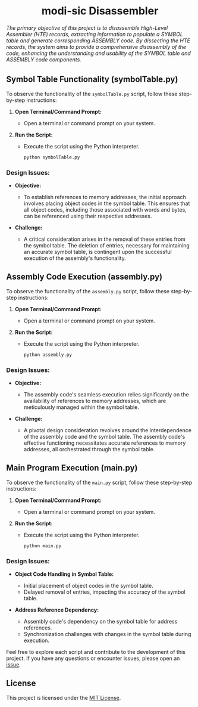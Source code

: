 <h1 align="center"> modi-sic Disassembler </h1> 

###### The primary objective of this project is to disassemble High-Level Assembler (HTE) records, extracting information to populate a SYMBOL table and generate corresponding ASSEMBLY code. By dissecting the HTE records, the system aims to provide a comprehensive disassembly of the code, enhancing the understanding and usability of the SYMBOL table and ASSEMBLY code components.

## Symbol Table Functionality (symbolTable.py)

To observe the functionality of the `symbolTable.py` script, follow these step-by-step instructions:

1. **Open Terminal/Command Prompt:**
   - Open a terminal or command prompt on your system.

2. **Run the Script:**
   - Execute the script using the Python interpreter.
     ```bash
     python symbolTable.py
     ```

### Design Issues:

- **Objective:**
  - To establish references to memory addresses, the initial approach involves placing object codes in the symbol table. This ensures that all object codes, including those associated with words and bytes, can be referenced using their respective addresses.

- **Challenge:**
  - A critical consideration arises in the removal of these entries from the symbol table. The deletion of entries, necessary for maintaining an accurate symbol table, is contingent upon the successful execution of the assembly's functionality.


## Assembly Code Execution (assembly.py)

To observe the functionality of the `assembly.py` script, follow these step-by-step instructions:

1. **Open Terminal/Command Prompt:**
   - Open a terminal or command prompt on your system.

2. **Run the Script:**
   - Execute the script using the Python interpreter.
     ```bash
     python assembly.py
     ```

### Design Issues:

- **Objective:**
  - The assembly code's seamless execution relies significantly on the availability of references to memory addresses, which are meticulously managed within the symbol table.

- **Challenge:**
  - A pivotal design consideration revolves around the interdependence of the assembly code and the symbol table. The assembly code's effective functioning necessitates accurate references to memory addresses, all orchestrated through the symbol table.


## Main Program Execution (main.py)

To observe the functionality of the `main.py` script, follow these step-by-step instructions:

1. **Open Terminal/Command Prompt:**
   - Open a terminal or command prompt on your system.

2. **Run the Script:**
   - Execute the script using the Python interpreter.
     ```bash
     python main.py
     ```

### Design Issues:

- **Object Code Handling in Symbol Table:**
  - Initial placement of object codes in the symbol table.
  - Delayed removal of entries, impacting the accuracy of the symbol table.

- **Address Reference Dependency:**
  - Assembly code's dependency on the symbol table for address references.
  - Synchronization challenges with changes in the symbol table during execution.

Feel free to explore each script and contribute to the development of this project. If you have any questions or encounter issues, please open an [issue](https://github.com/your-username/your-repository/issues).

## License

This project is licensed under the [MIT License](LICENSE).


